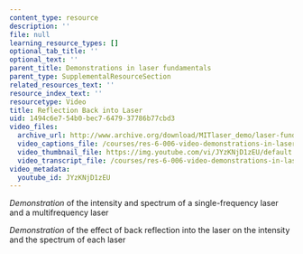 ```yaml
---
content_type: resource
description: ''
file: null
learning_resource_types: []
optional_tab_title: ''
optional_text: ''
parent_title: Demonstrations in laser fundamentals
parent_type: SupplementalResourceSection
related_resources_text: ''
resource_index_text: ''
resourcetype: Video
title: Reflection Back into Laser
uid: 1494c6e7-54b0-bec7-6479-37786b77cbd3
video_files:
  archive_url: http://www.archive.org/download/MITlaser_demo/laser-fund-demo-9_300k.mp4
  video_captions_file: /courses/res-6-006-video-demonstrations-in-lasers-and-optics-spring-2008/da66d951f0a55beca59ff30ef62d7fa6_JYzKNjD1zEU.vtt
  video_thumbnail_file: https://img.youtube.com/vi/JYzKNjD1zEU/default.jpg
  video_transcript_file: /courses/res-6-006-video-demonstrations-in-lasers-and-optics-spring-2008/694543354cfac0e5cfe7ba3cfca81c7d_JYzKNjD1zEU.pdf
video_metadata:
  youtube_id: JYzKNjD1zEU
---
```


_Demonstration_ of the intensity and spectrum of a single-frequency laser and a multifrequency laser

_Demonstration_ of the effect of back reflection into the laser on the intensity and the spectrum of each laser